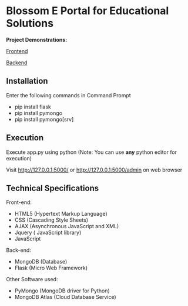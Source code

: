 # Blossom E Portal for Educational Solutions

**Project Demonstrations:**

  [Frontend](https://www.youtube.com/watch?v=wjIuV9p1Jzg)

  [Backend](https://www.youtube.com/watch?v=u5vZktK1PIo)

## Installation

Enter the following commands in Command Prompt
* pip install flask
* pip install pymongo
* pip install pymongo[srv]

## Execution

Execute app.py using python 
(Note: You can use **any** python editor for execution)

Visit http://127.0.0.1:5000/ or http://127.0.0.1:5000/admin on web browser

## Technical Specifications
Front-end:
* HTML5  (Hypertext Markup Language)
* CSS (Cascading Style Sheets) 
* AJAX (Asynchronous JavaScript and XML)
* Jquery ( JavaScript library)
* JavaScript 

Back-end: 
* MongoDB (Database)
* Flask (Micro Web Framework)

Other Software used: 
* PyMongo (MongoDB driver for Python) 
* MongoDB Atlas (Cloud Database Service)



